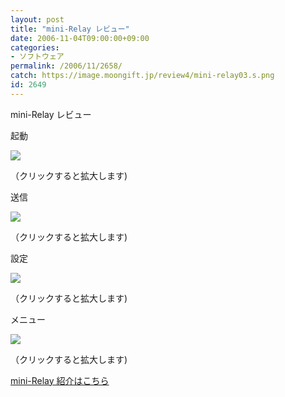 ```yaml
---
layout: post
title: "mini-Relay レビュー"
date: 2006-11-04T09:00:00+09:00
categories:
- ソフトウェア
permalink: /2006/11/2658/
catch: https://image.moongift.jp/review4/mini-relay03.s.png
id: 2649
---
```

mini-Relay レビュー  
<!--more-->

起動

  

[![](https://image.moongift.jp/review4/mini-relay01.s.png)](https://image.moongift.jp/review4/mini-relay01.png)  
  
（クリックすると拡大します)

  

送信

  

[![](https://image.moongift.jp/review4/mini-relay02.s.png)](https://image.moongift.jp/review4/mini-relay02.png)  
  
（クリックすると拡大します)

  

設定

  

[![](https://image.moongift.jp/review4/mini-relay03.s.png)](https://image.moongift.jp/review4/mini-relay03.png)  
  
（クリックすると拡大します)

  

メニュー

  

[![](https://image.moongift.jp/review4/mini-relay04.s.png)](https://image.moongift.jp/review4/mini-relay04.png)  
  
（クリックすると拡大します)

  

[mini-Relay 紹介はこちら](http://fw.moongift.jp/intro/i-2656.html)

